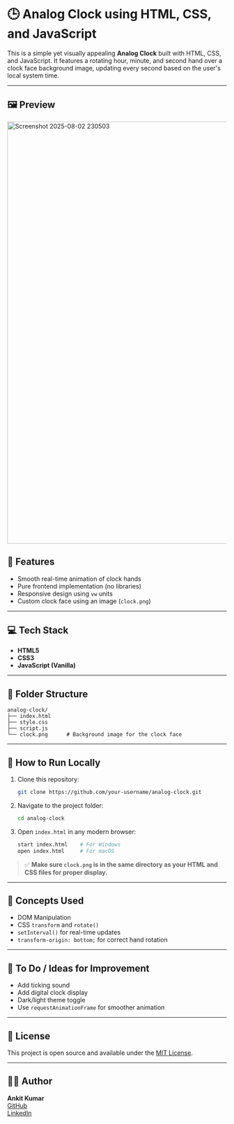 
# 🕒 Analog Clock using HTML, CSS, and JavaScript

This is a simple yet visually appealing **Analog Clock** built with HTML, CSS, and JavaScript. It features a rotating hour, minute, and second hand over a clock face background image, updating every second based on the user's local system time.

---
## 🖼 Preview

<img width="1919" height="966" alt="Screenshot 2025-08-02 230503" src="https://github.com/user-attachments/assets/38e621c5-5ac7-4d80-8799-bf29e85f6f1a" />

## 🔧 Features

- Smooth real-time animation of clock hands  
- Pure frontend implementation (no libraries)  
- Responsive design using `vw` units  
- Custom clock face using an image (`clock.png`)

---

## 💻 Tech Stack

- **HTML5**  
- **CSS3**  
- **JavaScript (Vanilla)**

---

## 📂 Folder Structure

```
analog-clock/
├── index.html
├── style.css
├── script.js
└── clock.png      # Background image for the clock face
```

---

## 🚀 How to Run Locally

1. Clone this repository:

   ```bash
   git clone https://github.com/your-username/analog-clock.git
   ```

2. Navigate to the project folder:

   ```bash
   cd analog-clock
   ```

3. Open `index.html` in any modern browser:

   ```bash
   start index.html    # For Windows
   open index.html     # For macOS
   ```

> ✅ **Make sure `clock.png` is in the same directory as your HTML and CSS files for proper display.**

---


## 🧠 Concepts Used

- DOM Manipulation  
- CSS `transform` and `rotate()`  
- `setInterval()` for real-time updates  
- `transform-origin: bottom;` for correct hand rotation

---

## 📌 To Do / Ideas for Improvement

- Add ticking sound  
- Add digital clock display  
- Dark/light theme toggle  
- Use `requestAnimationFrame` for smoother animation

---

## 📜 License

This project is open source and available under the [MIT License](LICENSE).

---

## 👨‍💻 Author

**Ankit Kumar**  
[GitHub](https://github.com/alphaankit079)  
[LinkedIn](https://www.linkedin.com/in/ankit-kumar079)

